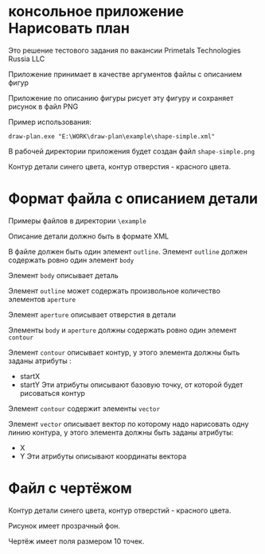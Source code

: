 # консольное приложение Нарисовать план

Это решение тестового задания по вакансии
Primetals Technologies Russia LLC

Приложение принимает в качестве аргументов файлы с 
описанием фигур

Приложение по описанию фигуры рисует эту фигуру 
и сохраняет рисунок в файл PNG

Пример использования:
```
draw-plan.exe "E:\WORK\draw-plan\example\shape-simple.xml"
``` 
В рабочей директории приложения будет создан файл 
``shape-simple.png``

Контур детали синего цвета, контур отверстия - красного цвета.

# Формат файла с описанием детали

Примеры файлов в директории ``\example``

Описание детали должно быть в формате XML

В файле должен быть один элемент ``outline``.
Элемент ``outline`` должен содержать ровно 
один элемент ``body``

Элемент ``body`` описывает деталь

Элемент ``outline`` может содержать произвольное
количество элементов ``aperture``

Элемент ``aperture`` описывает отверстия в детали

Элементы ``body`` и ``aperture`` должны содержать 
ровно один элемент ``contour``

Элемент ``contour`` описывает контур, у этого 
элемента должны быть заданы атрибуты :
- startX
- startY
Эти атрибуты описывают базовую точку, от которой
будет рисоваться контур

Элемент ``contour`` содержит элементы ``vector``

Элемент ``vector`` описывает вектор по которому 
надо нарисовать одну линию контура, у этого
элемента должны быть заданы атрибуты:
- X
- Y
Эти атрибуты описывают координаты вектора

# Файл с чертёжом

Контур детали синего цвета, контур отверстий - красного цвета.

Рисунок имеет прозрачный фон.

Чертёж имеет поля размером 10 точек.

